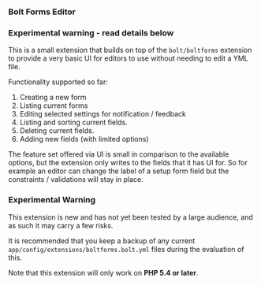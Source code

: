 ### Bolt Forms Editor

### Experimental warning - read details below

This is a small extension that builds on top of the `bolt/boltforms` extension to provide
a very basic UI for editors to use without needing to edit a YML file.

Functionality supported so far:

1. Creating a new form 
2. Listing current forms 
3. Editing selected settings for notification / feedback
4. Listing and sorting current fields.
5. Deleting current fields.
6. Adding new fields (with limited options)

The feature set offered via UI is small in comparison to the available options, but the
extension only writes to the fields that it has UI for. So for example an editor can change
the label of a setup form field but the constraints / validations will stay in place.

### Experimental Warning

This extension is new and has not yet been tested by a large audience, and as such it may carry a few risks.

It is recommended that you keep a backup of any current `app/config/extensions/boltforms.bolt.yml` 
files during the evaluation of this.

Note that this extension will only work on **PHP 5.4 or later**.